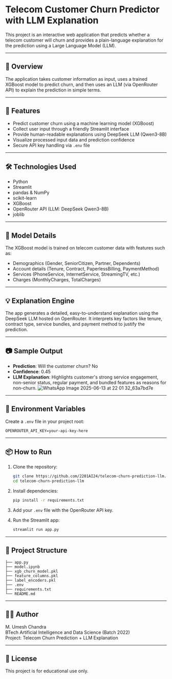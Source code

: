 # Telecom Customer Churn Predictor with LLM Explanation

This project is an interactive web application that predicts whether a telecom customer will churn and provides a plain-language explanation for the prediction using a Large Language Model (LLM).

---

## 📌 Overview

The application takes customer information as input, uses a trained XGBoost model to predict churn, and then uses an LLM (via OpenRouter API) to explain the prediction in simple terms.

---

## 🚀 Features

* Predict customer churn using a machine learning model (XGBoost)
* Collect user input through a friendly Streamlit interface
* Provide human-readable explanations using DeepSeek LLM (Qwen3-8B)
* Visualize processed input data and prediction confidence
* Secure API key handling via `.env` file

---

## 🛠️ Technologies Used

* Python
* Streamlit
* pandas & NumPy
* scikit-learn
* XGBoost
* OpenRouter API (LLM: DeepSeek Qwen3-8B)
* joblib

---

## 🧠 Model Details

The XGBoost model is trained on telecom customer data with features such as:

* Demographics (Gender, SeniorCitizen, Partner, Dependents)
* Account details (Tenure, Contract, PaperlessBilling, PaymentMethod)
* Services (PhoneService, InternetService, StreamingTV, etc.)
* Charges (MonthlyCharges, TotalCharges)

---

## 💡 Explanation Engine

The app generates a detailed, easy-to-understand explanation using the DeepSeek LLM hosted on OpenRouter. It interprets key factors like tenure, contract type, service bundles, and payment method to justify the prediction.

---

## 📷 Sample Output

* **Prediction**: Will the customer churn? No
* **Confidence**: 0.45
* **LLM Explanation**: Highlights customer's strong service engagement, non-senior status, regular payment, and bundled features as reasons for non-churn.
![WhatsApp Image 2025-06-13 at 22 01 32_63a7bd7e](https://github.com/user-attachments/assets/4b87c88d-2fe4-4bc6-856a-252f89df3315)

---

## 🔐 Environment Variables

Create a `.env` file in your project root:

```
OPENROUTER_API_KEY=your-api-key-here
```

---

## 📦 How to Run

1. Clone the repository:

   ```bash
   git clone https://github.com/2201AI24/telecom-churn-prediction-llm.git
   cd telecom-churn-prediction-llm
   ```
2. Install dependencies:

   ```bash
   pip install -r requirements.txt
   ```
3. Add your `.env` file with the OpenRouter API key.
4. Run the Streamlit app:

   ```bash
   streamlit run app.py
   ```

---

## 📁 Project Structure

```
├── app.py
├── model.ipynb 
├── xgb_churn_model.pkl
├── feature_columns.pkl
├── label_encoders.pkl
├── .env
├── requirements.txt
└── README.md
```

---

## 👨‍💻 Author

M. Umesh Chandra<br>
BTech Artificial Intelligence and Data Science (Batch 2022)<br> 
Project: Telecom Churn Prediction + LLM Explanation

---

## 📄 License

This project is for educational use only.
